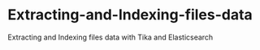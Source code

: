 # Extracting-and-Indexing-files-data
Extracting and Indexing files data with Tika and Elasticsearch

